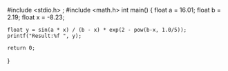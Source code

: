 #include <stdio.h> ;
#include <math.h>
int main()
{
	float a = 16.01;
	float b = 2.19;
	float x = -8.23;

	float y = sin(a * x) / (b - x) * exp(2 - pow(b-x, 1.0/5));
	printf("Result:%f ", y);
	
	return 0;
}
